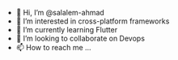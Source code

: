 - 👋 Hi, I’m @salalem-ahmad
- 👀 I’m interested in cross-platform frameworks
- 🌱 I’m currently learning Flutter
- 💞️ I’m looking to collaborate on Devops
- 📫 How to reach me ...

